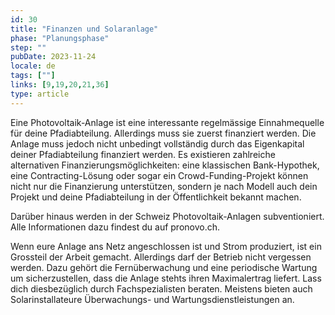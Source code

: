 ```yaml
---
id: 30
title: "Finanzen und Solaranlage"
phase: "Planungsphase"
step: ""
pubDate: 2023-11-24
locale: de
tags: [""]
links: [9,19,20,21,36]
type: article
---
```


Eine Photovoltaik-Anlage ist eine interessante regelmässige Einnahmequelle für deine Pfadiabteilung. Allerdings muss sie zuerst finanziert werden. Die Anlage muss jedoch nicht unbedingt vollständig durch das Eigenkapital deiner Pfadiabteilung finanziert werden. Es existieren zahlreiche alternativen Finanzierungsmöglichkeiten: eine klassischen Bank-Hypothek, eine Contracting-Lösung oder sogar ein Crowd-Funding-Projekt können nicht nur die Finanzierung unterstützen, sondern je nach Modell auch dein Projekt und deine Pfadiabteilung in der Öffentlichkeit bekannt machen. 

Darüber hinaus werden in der Schweiz Photovoltaik-Anlagen subventioniert. Alle Informationen dazu findest du auf pronovo.ch.

Wenn eure Anlage ans Netz angeschlossen ist und Strom produziert, ist ein Grossteil der Arbeit gemacht. Allerdings darf der Betrieb nicht vergessen werden. Dazu gehört die Fernüberwachung und eine periodische Wartung um sicherzustellen, dass die Anlage stehts ihren Maximalertrag liefert. Lass dich diesbezüglich durch Fachspezialisten beraten. Meistens bieten auch Solarinstallateure Überwachungs- und Wartungsdienstleistungen an.


